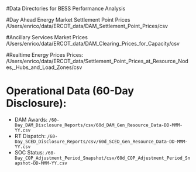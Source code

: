 #Data Directories for BESS Performance Analysis

#Day Ahead Energy Market Settlement Point Prices
/Users/enrico/data/ERCOT_data/DAM_Settlement_Point_Prices/csv


#Ancillary Services Market Prices
/Users/enrico/data/ERCOT_data/DAM_Clearing_Prices_for_Capacity/csv

#Realtime Energy Prices Prices:
/Users/enrico/data/ERCOT_data/Settlement_Point_Prices_at_Resource_Nodes,_Hubs_and_Load_Zones/csv


# **Operational Data (60-Day Disclosure)**:
   - DAM Awards: `/60-Day_DAM_Disclosure_Reports/csv/60d_DAM_Gen_Resource_Data-DD-MMM-YY.csv`
   - RT Dispatch: `/60-Day_SCED_Disclosure_Reports/csv/60d_SCED_Gen_Resource_Data-DD-MMM-YY.csv`
   - SOC Status: `/60-Day_COP_Adjustment_Period_Snapshot/csv/60d_COP_Adjustment_Period_Snapshot-DD-MMM-YY.csv`
